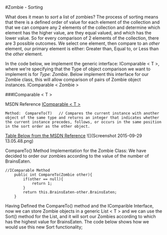 #Zombie - Sorting

What does it mean to *sort* a list of zombies?  The process of sorting means that there is a defined order of value for each element of the collection and that we can compare any 2 elements of the collection and determine which element has the higher value, are they equal valued, and which has the lower value.  So for every comparison of 2 elements of the collection, there are 3 possible outcomes.  We select one element, then compare to an *other* element, our primary element is either: Greater than, Equal to, or Less than the *other* element.  

In the code below, we implement the generic interface:  IComparable < T >, where we're specifying that the Type of object comparison we want to implement is for *Type: Zombie*.  Below implement this interface for our Zombie class, this will allow comparison of pairs of Zombie object instances. IComparable < Zombie >

###IComparable < T >

MSDN Reference [IComparable < T >](https://msdn.microsoft.com/en-us/library/4d7sx9hd.aspx)

```
Method:  CompareTo(T)   // Compares the current instance with another object of the same type and returns an integer that indicates whether the current instance precedes, follows, or occurs in the same position in the sort order as the other object.
```
[Table Below from the MSDN Reference](https://msdn.microsoft.com/en-us/library/4d7sx9hd.aspx)
![](Screenshot 2015-09-29 13.05.48.png)


CompareTo() Method Implementation for the Zombie Class: We have decided to order our zombies according to the value of the number of BrainsEaten.
```
//IComparable Method
	public int CompareTo(Zombie other){
		if(other == null){
			return 1;
		}
		return this.BrainsEaten-other.BrainsEaten;
	}
```

Having Defined the CompareTo() method and the IComparible Interface, now we can store Zombie objects in a generic List < T > and we can use the Sort() method for the List, and it will sort our Zombies according to which has the highest value for BrainsEaten.  The code below shows how we would use this new Sort functionality;

```

```
